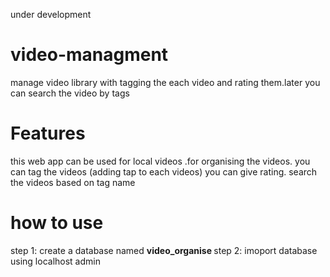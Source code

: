 under development

# video-managment
manage video library with tagging the each video and rating them.later you can  search the video by tags







# Features
this web app can be used for local videos .for organising the videos.
you can tag the videos (adding tap to each videos)
you can give rating.
search the videos based on tag name


# how to use

step 1: create a database named  <b> video_organise </b>
step 2: imoport database using localhost admin



